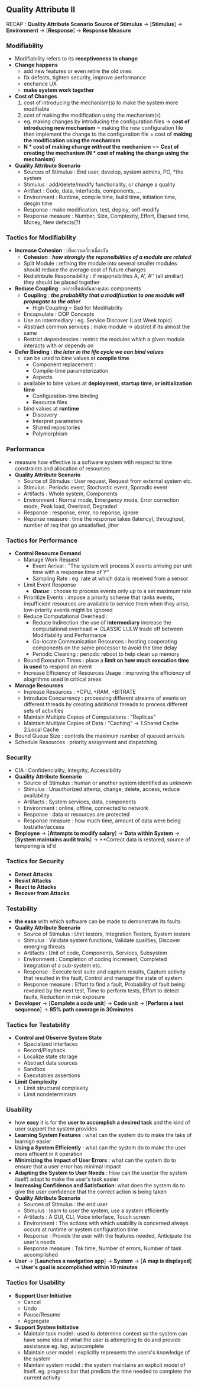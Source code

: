 ## Quality Attribute II
RECAP : **Quality Attribute Scenario**
**Source of Stimulus** -> [**Stimulus**] -> **Environment** -> [**Response**] -> **Response Measure**

### Modifiability
- Modifiability refers to its **receptiveness to change**
- **Change happens**
  - add new features or even retire the old ones
  - fix defects, tighten security, improve performance
  - enchance UX
  - **make system work together**
- **Cost of Changes**
  1. cost of introducing the mechanism(s) to make the system more modifiable
  2. cost of making the modification using the mechanism(s)
  - eg. making changes by introducing the configuration files -> **cost of introducing new mechanism** = making the new configuration file
then implement the change to the configuration file = cost of **making the modification using the mechanism**
  - **N * cost of making change ***without*** the mechanism** <= **Cost of creating the mechanism (N * cost of making the change using the mechanism)**
- **Quality Attribute Scenario**
  - Sources of Stimulus : End user, develop, system admins, PO, *the system
  - Stimulus : add/delete/modify functionality, or change a quality
  - Aritfact : Code, data, interfacds, components, ...
  - Environment : Runtime, compile time, build time, initiation time, desgin time
  - Response : make modification, test, deploy, self-modify
  - Response measure : Number, Size, Complexity, Effort, Elapsed time, Money, New defects(?)

### Tactics for Modifiability
- **Increase Cohesion** : เพิ่มความเกี่ยวเนื่องกัน
  - **Cohesion** : ***how strongly the reponsibilities of a module are related***
  - Split Module : refining the module into several smaller modules should reduce the average cost of future changes
  - Redistribute Responsibility : if responsibilites A, A', A'' (all similiar) they should be placed together
- **Reduce Coupling** : ลดการขึ้นต่อกันของแต่ละ components
  - **Coupling** : ***the probability that a modification to one module will propagate to the other***
     - High Coupling = Bad for Modifiability
  - Encapsulate : OOP Concepts
  - Use an intermediary : eg. Service Discover (Last Week topic)
  - Abstract common services : make module -> abstrct if its almost the same
  - Restrict dependencies : restric the modules which a given module interacts with or depends on
- **Defer Binding** : ***the later in the life cycle we can bind values***
  - can be used to bine values at **compile time**
    - Component replacement :
    - Compile-time parameterization
    - Aspects
  - available to bine values at **deployment, startup time, or initialization time**
    - Configuration-time binding
    - Resource files
  - bind values at **runtime**
    - Discovery
    - Interpret parameters
    - Shared repositories
    - Polymorphism

### Performance
- measure how effective is a software system with respect to time constraints and allocation of resources
- **Quality Attribute Scenario**
  - Source of Stimulus : User request, Request from external system etc.
  - Stimulus : Periodic event, Stochastic event, Sporadic event
  - Artifacts :  Whole system, Components
  - Environment : Normal mode, Emergency mode, Error correction mode, Peak load, Overload, Degraded
  - Response : response, error, no reponse, ignore
  - Reponse measure :  time the response takes (latency), throughput, number of req that go unsatisfied, jitter

### Tactics for Performance
- **Control Resource Demand**
  - Manage Work Request
     - Event Arrival : "The system will process X events arriving per unit time with a response time of Y"
     - Sampling Rate : eg. rate at which data is received from a sensor
  - Limit Event Response
    - ***Queue*** : choose to process events only up to a set maximum rate
  - Prioritize Events : impose a pirority scheme that ranks events,
  insufficient resources are available to service them when they arise, low-priority events might be ignored
  - Reduce Computational Overhead :
     - Reduce Indirection :the use of **intermediary** increase the computational overhead => CLASSIC LULW trade off between Modifiability and Performance
     - Co-locate Communication Resources : hosting cooperating components on the same processor to avoid the time delay
     - Periodic Cleaning : periodic reboot to help clean up memory
  - Bound Execution Times : place a **limit on how much execution time is used** to respond an event
  - Increase Efficiency of Resources Usage : improving the efficiency of alogrithms used in critical areas
- **Manage Resources**
  - Increase Resources : +CPU, +RAM, +BITRATE
  - Introduce Concurrency : prcoessing different streams of events on different threads by creating additional threads to process different sets of activities
  - Maintain Multiple Copies of Computations : "Replicas"
  - Maintain Multiple Copies of Data : "Caching" -> 1.Shared Cache 2.Local Cache
- Bound Queue Size : controls the maximum number of queued arrivals
- Schedule Resources : priority assignment and dispatching

### Security
- CIA : Confidenciality, Integrity, Accessibility
- **Quaility Attribute Scenario**
  - Source of Stimulus : human or another system identified as unknown
  - Stimulus : Unauthorized attemp, change, delete, access, reduce availability
  - Artifacts : System services, data, components
  - Environment : online, offline, connected to network
  - Response : data or resources are protected
  - Response measure : how much time, amount of data were being lost/alter/access
- **Employee** -> [**Attempts to modify salary**] -> **Data within System** -> [**System maintains audit trails**] -> **Correct data is restored, source of tempering is id'd

### Tactics for Security
- **Detect Attacks**
- **Resist Attacks**
- **React to Attacks**
- **Recover from Attacks**

### Testability
- **the ease** with which software can be made to demonstrate its faults
- **Quality Attribute Scenario**
  - Source of Stimulus : Unit testors, Integration Testers, System testers
  - Stimulus : Validate system functions, Validate qualities, Discover emerging threats
  - Artifacts : Unit of code, Components, Services, Subsystem
  - Environment : Completion of coding increment, Completed integration of a sub-system etc.
  - Response : Execute test suite and capture results, Capture activity that resulted in the fault, Control and manage the state of system
  - Response measure : Effort to find a fault, Probability of fault being revealed by the next test, Time to perform tests, Effort to detect faults, Reduction in risk exposure
- **Developer** -> [**Complete a code unit**] -> **Code unit** -> [**Perform a test sequence**] -> **85% path coverage in 30minutes**

### Tactics for Testability
- **Control and Observe System State**
  - Specialized interfaces
  - Record/Playback
  - Localize state storage
  - Abstract data sources
  - Sandbox
  - Executables assertions
- **Limit Complexity**
  - Limit structural complexity
  - Limit nondeterminism

### Usability
- how **easy** it is for the **user to accomplish a desired task** and the kind of user support the system provides
- **Learning System Features** : what can the system do to make the taks of learnign easier
- **Using a System Efficiently** : what can the system do to make the user more efficent in it operation
- **Minimizing the Impact of User Errors** : what can the system do to ensure that a user error has minimal impact
- **Adapting the System to User Needs** : How can the user(or the system itself) adapt to make the user's task easier
- **Increasing Confidence and Satisfaction**: what does the system do to give the user confidence that the correct action is being taken
- **Quality Attribute Scenario**
  - Sources of Stimulus : the end user
  - Stimulus : learn to user the system, use a system efficiently
  - Artifacts : A GUI, CLI, Voice interface, Touch screen
  - Environment : The actions with which usability is concerned always occurs at runtime or system configuration time
  - Response : Provide the user with the features needed, Anticipate the user's needs
  - Response measure : Tak time, Number of errors, Number of task accomplished
- **User** -> [**Launches a navigation app**] -> **System** -> [**A map is displayed**] -> **User's goal is accomplished within 10 minutes**

### Tactics for Usability
- **Support User Initiative**
  - Cancel
  - Undo
  - Pause/Resume
  - Aggregate
- **Support System Initiative**
  - Maintain task model : used to determine context so the system can have some idea of what the user is attempting to do and provide assistance eg. lsp, autocomplete
  - Maintain user model : explicitly represents the users's knowledge of the system
  - Maintain system model : the system maintains an explicit model of itself. eg. progress bar that predicts the time needed to complete the current activity

